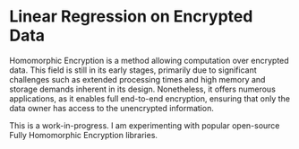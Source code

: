 # **Linear Regression on Encrypted Data**

Homomorphic Encryption is a method allowing computation over encrypted data. This field is still in its early stages, primarily due to significant challenges such as extended processing times and high memory and storage demands inherent in its design. Nonetheless, it offers numerous applications, as it enables full end-to-end encryption, ensuring that only the data owner has access to the unencrypted information.

This is a work-in-progress. I am experimenting with popular open-source Fully Homomorphic Encryption libraries.
